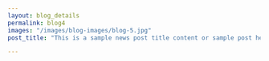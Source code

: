 ```yaml
---
layout: blog_details
permalink: blog4
images: "/images/blog-images/blog-5.jpg"
post_title: "This is a sample news post title content or sample post heading."

---
```

